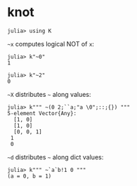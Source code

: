 # knot

    julia> using K

`~x` computes logical NOT of `x`:

    julia> k"~0"
    1
    
    julia> k"~2"
    0

`~X` distributes `~` along values:
    
    julia> k""" ~(0 2;``a;"a \0";::;{}) """
    5-element Vector{Any}:
      [1, 0]
      [1, 0]
      [0, 0, 1]
     1
     0

`~d` distributes `~` along dict values:
    
    julia> k""" ~`a`b!1 0 """
    (a = 0, b = 1)
